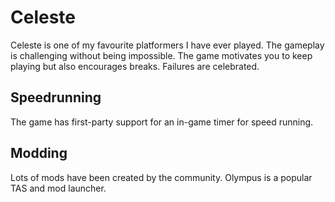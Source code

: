 # Celeste

Celeste is one of my favourite platformers I have ever played. The gameplay is
challenging without being impossible. The game motivates you to keep playing but
also encourages breaks. Failures are celebrated.

## Speedrunning

The game has first-party support for an in-game timer for speed running.

## Modding

Lots of mods have been created by the community. Olympus is a popular TAS and
mod launcher.
